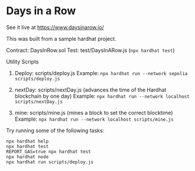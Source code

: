 # Days in a Row

See it live at https://www.daysinarow.io/

This was built from a sample hardhat project.

Contract: DaysInRow.sol
Test: test/DaysInARow.js (`npx hardhat test`)

Utility Scripts
1. Deploy: scripts/deploy.js
   Example: `npx hardhat run --network sepolia scripts/deploy.js`
  
2. nextDay: scripts/nextDay.js (advances the time of the Hardhat blockchain by one day)
   Example: `npx hardhat run --network localhost scripts/nextDay.js`
   
4. mine: scripts/mine.js (mines a block to set the correct blocktime)
   Example: `npx hardhat run --network localhost scripts/mine.js`

Try running some of the following tasks:

```shell
npx hardhat help
npx hardhat test
REPORT_GAS=true npx hardhat test
npx hardhat node
npx hardhat run scripts/deploy.js
```
